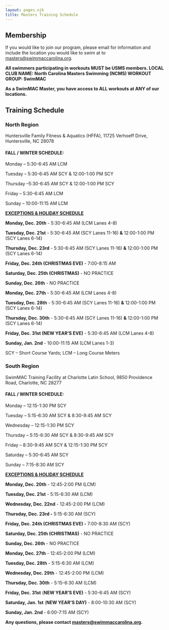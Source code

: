 ```yaml
---
layout: pages.njk
title: Masters Training Schedule
---
```

## Membership

<div class="bg-gray-100 p-6 my-6 text-center" markdown="1">

If you would like to join our program, please email for information and include the location you would like to swim at to <a href="mailto:masters@swimmaccarolina.org">masters@swimmaccarolina.org.</a>

**All swimmers participating in workouts MUST be USMS members. LOCAL CLUB NAME: North Carolina Masters Swimming (NCMS) WORKOUT GROUP: SwimMAC**

**As a SwimMAC Master, you have access to ALL workouts at ANY of our locations.**

</div>

<h2 class="separator-center">Training Schedule</h2>

<div class="flex flex-wrap -mx-4" markdown="1">
<div class="w-full md:w-1/2 p-4" markdown="1">

### North Region

<p class="center">Huntersville Family Fitness & Aquatics (HFFA), 11725 Verhoeff Drive, Huntersville, NC 28078</p>

#### FALL / WINTER SCHEDULE:

Monday – 5:30-6:45 AM LCM

Tuesday – 5:30-6:45 AM SCY & 12:00-1:00 PM SCY

Thursday –5:30-6:45 AM SCY & 12:00-1:00 PM SCY

Friday – 5:30-6:45 AM LCM

Sunday – 10:00-11:15 AM LCM

<span style="text-decoration: underline;"><strong>EXCEPTIONS & HOLIDAY SCHEDULE</strong></span>

**Monday, Dec. 20th** - 5:30-6:45 AM (LCM Lanes 4-8)

**Tuesday, Dec. 21st** - 5:30-6:45 AM (SCY Lanes 11-16) **&** 12:00-1:00 PM (SCY Lanes 6-14)

**Thursday, Dec. 23rd** - 5:30-6:45 AM (SCY Lanes 11-16) **&** 12:00-1:00 PM (SCY Lanes 6-14)

**Friday, Dec. 24th (CHRISTMAS EVE)** - 7:00-8:15 AM

**Saturday, Dec. 25th (CHRISTMAS)** - NO PRACTICE

**Sunday, Dec. 26th** - NO PRACTICE

**Monday, Dec. 27th** - 5:30-6:45 AM (LCM Lanes 4-8)

**Tuesday, Dec. 28th** - 5:30-6:45 AM (SCY Lanes 11-16) **&** 12:00-1:00 PM (SCY Lanes 6-14)

**Thursday, Dec. 30th** - 5:30-6:45 AM (SCY Lanes 11-16) **&** 12:00-1:00 PM (SCY Lanes 6-14)

**Friday, Dec. 31st (NEW YEAR’S EVE)** - 5:30-6:45 AM (LCM Lanes 4-8)

**Sunday, Jan. 2nd** - 10:00-11:15 AM (LCM Lanes 1-3)

SCY – Short Course Yards; LCM – Long Course Meters

</div>

<div class="w-full md:w-1/2 p-4" markdown="1">

### South Region

SwimMAC Training Facility at Charlotte Latin School, 9850 Providence Road, Charlotte, NC 28277

#### FALL / WINTER SCHEDULE:

Monday – 12:15-1:30 PM SCY

Tuesday – 5:15-6:30 AM SCY & 8:30-9:45 AM SCY

Wednesday – 12:15-1:30 PM SCY

Thursday – 5:15-6:30 AM SCY & 8:30-9:45 AM SCY

Friday – 8:30-9:45 AM SCY & 12:15-1:30 PM SCY

Saturday – 5:30-6:45 AM SCY

Sunday – 7:15-8:30 AM SCY

<span style="text-decoration: underline;">
    <strong>EXCEPTIONS &amp; HOLIDAY SCHEDULE</strong>
</span>

**Monday, Dec. 20th** - 12:45-2:00 PM (LCM)

**Tuesday, Dec. 21st** - 5:15-6:30 AM (LCM)

**Wednesday, Dec. 22nd** - 12:45-2:00 PM (LCM)

**Thursday, Dec. 23rd -** 5:15-6:30 AM (SCY)

**Friday, Dec. 24th (CHRISTMAS EVE) -** 7:00-8:30 AM (SCY)

**Saturday, Dec. 25th (CHRISTMAS)** - NO PRACTICE

**Sunday, Dec. 26th** - NO PRACTICE

**Monday, Dec. 27th** - 12:45-2:00 PM (LCM)

**Tuesday, Dec. 28th** - 5:15-6:30 AM (LCM)

**Wednesday, Dec. 29th** - 12:45-2:00 PM (LCM)

**Thursday, Dec. 30th** - 5:15-6:30 AM (LCM)

**Friday, Dec. 31st** (**NEW YEAR’S EVE)** - 5:30-6:45 AM (SCY)

**Saturday, Jan. 1st** (**NEW YEAR'S DAY)** - 8:00-10:30 AM (SCY)

**Sunday, Jan. 2nd** - 6:00-7:15 AM (SCY)

</div>
</div>

**Any questions, please contact <a href="mailto:masters@swimmaccarolina.org" target="_blank" rel="noopener">masters@swimmaccarolina.org</a>.**